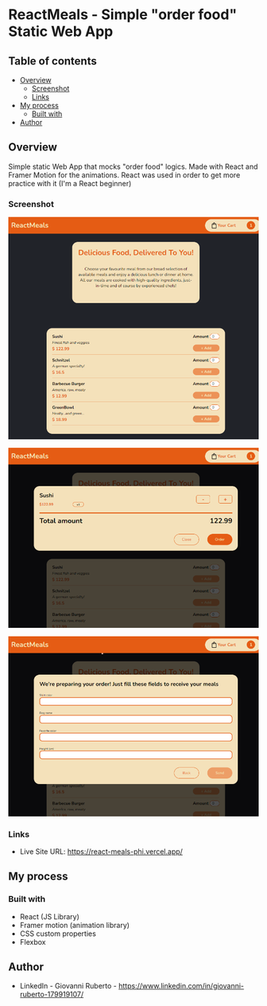 # ReactMeals - Simple "order food" Static Web App

## Table of contents

- [Overview](#overview)
  - [Screenshot](#screenshot)
  - [Links](#links)
- [My process](#my-process)
  - [Built with](#built-with)
- [Author](#author)

## Overview

Simple static Web App that mocks "order food" logics. Made with React and Framer Motion for the animations. React was used in order to get more practice with it (I'm a React beginner)

### Screenshot

![](./src/assets/screenshots/react-meals-main.png)

![](./src/assets/screenshots/react-meals-cart.png)

![](./src/assets/screenshots/react-meals-form.png)
### Links

- Live Site URL: https://react-meals-phi.vercel.app/

## My process

### Built with

- React (JS Library)
- Framer motion (animation library)
- CSS custom properties
- Flexbox

## Author

- LinkedIn - Giovanni Ruberto - https://www.linkedin.com/in/giovanni-ruberto-179919107/
